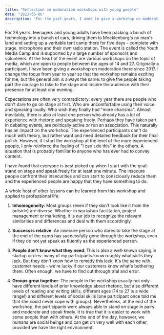 ```yaml
---
title: "Reflection on moderation workshops with young people"
date: "2023-06-06"
description: "For the past years, I used to give a workshop on moderation, stage presence and communication for young people at the youth media camp. The feedback is always positive, even if the workshop is different every time."
---
```


For 29 years, teenagers and young adults have been packing a bunch of technology into a bunch of cars, driving them to Mecklenburg's no man's land and setting up a veritable tent camp there for five days - complete with stage, microphone and their own radio station. The event is called the Youth Media Camp and is supported by a large number of sponsors and volunteers. At the heart of the event are various workshops on the topic of media, which are open to people between the ages of 14 and 27.
Originally a participant, I have been giving a workshop on moderation there since 2017. I change the focus from year to year so that the workshop remains exciting for me, but the general aim is always the same: to give the people taking part the courage to take to the stage and inspire the audience with their presence for at least one evening.


Expectations are often very contradictory: every year there are people who don't dare to go on stage at first. Who are uncomfortable using their voice and speaking loudly. Who wish they finally had "more charisma". 
Almost inevitably, there is also at least one person who already has a lot of experience with rhetoric and speaking freely. Perhaps they have taken part in debating events, are politically active or run an association. 
This naturally has an impact on the workshop. The experienced participants can't do much with theory, but rather want and need detailed feedback for their final polish. However, if I start the workshop at the level of the more experienced people, I only reinforce the feeling of "I can't do this" in the others. A situation that is probably familiar to anyone who has ever had to convey content.


I have found that everyone is best picked up when I start with the goal: stand on stage and speak freely for at least one minute. The insecure people confront their insecurities and can start to consciously reduce them and the experienced people are happy that they have something to do.


A whole host of other lessons can be learned from this workshop and applied to professional life:
1. **Inhomogeneity**: 
Most groups (even if they don't look like it from the outside) are diverse. Whether in workshop facilitation, project management or marketing, it is our job to recognize the relevant similarities and differences and deal with them accordingly.

2. **Success is relative**: 
An insecure person who dares to take the stage at the end of the camp has successfully gone through the workshop, even if they do not yet speak as fluently as the experienced person.

3. **People don't know what they need**: This is also a well-known saying in startup circles: many of my participants know roughly what skills they lack. But they don't know how to remedy this lack. It's the same with customer needs - we're lucky if our customers know what's bothering them. Often enough, we have to find out through trial and error.

4. **Groups grow together**: 
The people in the workshop usually not only have different levels of prior knowledge about rhetoric, but also different levels of reading and writing skills, different ages (14 to 27 is a wide range!) and different levels of social skills (one participant once told me that she could never cope with groups). Nevertheless, at the end of the workshop, the participants were always able to stand on stage in pairs and moderate and speak freely. It is true that it is easier to work with some people than with others. At the end of the day, however, we humans are social beings and can get on very well with each other, provided we have the right environment.
